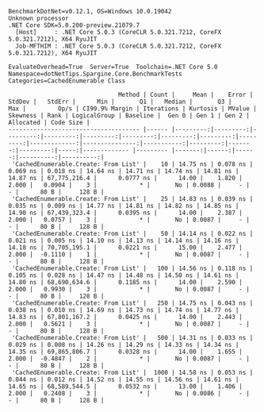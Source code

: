 
    BenchmarkDotNet=v0.12.1, OS=Windows 10.0.19042
    Unknown processor
    .NET Core SDK=5.0.200-preview.21079.7
      [Host]     : .NET Core 5.0.3 (CoreCLR 5.0.321.7212, CoreFX 5.0.321.7212), X64 RyuJIT
      Job-MFTHIM : .NET Core 5.0.3 (CoreCLR 5.0.321.7212, CoreFX 5.0.321.7212), X64 RyuJIT

    EvaluateOverhead=True  Server=True  Toolchain=.NET Core 5.0  
    Namespace=dotNetTips.Spargine.Core.BenchmarkTests  Categories=CachedEnumerable Class  

                                   Method | Count |     Mean |    Error |   StdDev |   StdErr |      Min |       Q1 |   Median |       Q3 |      Max |         Op/s | CI99.9% Margin | Iterations | Kurtosis | MValue | Skewness | Rank | LogicalGroup | Baseline |  Gen 0 | Gen 1 | Gen 2 | Allocated | Code Size |
    ------------------------------------- |------ |---------:|---------:|---------:|---------:|---------:|---------:|---------:|---------:|---------:|-------------:|---------------:|-----------:|---------:|-------:|---------:|-----:|------------- |--------- |-------:|------:|------:|----------:|----------:|
     'CachedEnumerable.Create: From List' |    10 | 14.75 ns | 0.078 ns | 0.069 ns | 0.018 ns | 14.64 ns | 14.71 ns | 14.74 ns | 14.81 ns | 14.87 ns | 67,775,216.4 |      0.0777 ns |      14.00 |    1.820 |  2.000 |   0.0904 |    3 |            * |       No | 0.0088 |     - |     - |      80 B |     128 B |
     'CachedEnumerable.Create: From List' |    25 | 14.83 ns | 0.039 ns | 0.035 ns | 0.009 ns | 14.77 ns | 14.81 ns | 14.82 ns | 14.85 ns | 14.90 ns | 67,439,323.4 |      0.0395 ns |      14.00 |    2.387 |  2.000 |   0.0757 |    3 |            * |       No | 0.0087 |     - |     - |      80 B |     128 B |
     'CachedEnumerable.Create: From List' |    50 | 14.14 ns | 0.022 ns | 0.021 ns | 0.005 ns | 14.10 ns | 14.13 ns | 14.14 ns | 14.16 ns | 14.18 ns | 70,705,195.1 |      0.0221 ns |      15.00 |    2.477 |  2.000 |  -0.1110 |    1 |            * |       No | 0.0087 |     - |     - |      80 B |     128 B |
     'CachedEnumerable.Create: From List' |   100 | 14.56 ns | 0.118 ns | 0.105 ns | 0.028 ns | 14.47 ns | 14.48 ns | 14.50 ns | 14.61 ns | 14.80 ns | 68,690,634.6 |      0.1185 ns |      14.00 |    2.590 |  2.000 |   0.9930 |    3 |            * |       No | 0.0087 |     - |     - |      80 B |     128 B |
     'CachedEnumerable.Create: From List' |   250 | 14.75 ns | 0.043 ns | 0.038 ns | 0.010 ns | 14.69 ns | 14.73 ns | 14.74 ns | 14.77 ns | 14.83 ns | 67,801,167.2 |      0.0425 ns |      14.00 |    2.443 |  2.000 |   0.5621 |    3 |            * |       No | 0.0087 |     - |     - |      80 B |     128 B |
     'CachedEnumerable.Create: From List' |   500 | 14.31 ns | 0.033 ns | 0.029 ns | 0.008 ns | 14.26 ns | 14.29 ns | 14.33 ns | 14.34 ns | 14.35 ns | 69,865,806.7 |      0.0328 ns |      14.00 |    1.655 |  2.000 |  -0.4847 |    2 |            * |       No | 0.0087 |     - |     - |      80 B |     128 B |
     'CachedEnumerable.Create: From List' |  1000 | 14.58 ns | 0.053 ns | 0.044 ns | 0.012 ns | 14.52 ns | 14.55 ns | 14.56 ns | 14.61 ns | 14.65 ns | 68,589,544.5 |      0.0532 ns |      13.00 |    1.406 |  2.000 |   0.2408 |    3 |            * |       No | 0.0086 |     - |     - |      80 B |     128 B |
